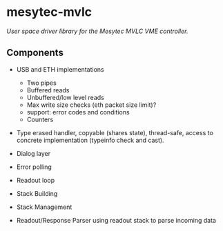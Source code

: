# mesytec-mvlc

*User space driver library for the Mesytec MVLC VME controller.*

## Components

* USB and ETH implementations
  - Two pipes
  - Buffered reads
  - Unbuffered/low level reads
  - Max write size checks (eth packet size limit)?
  - support: error codes and conditions
  - Counters

* Type erased handler, copyable (shares state), thread-safe, access to concrete
  implementation (typeinfo check and cast).

* Dialog layer
* Error polling
* Readout loop
* Stack Building
* Stack Management
* Readout/Response Parser using readout stack to parse incoming data
